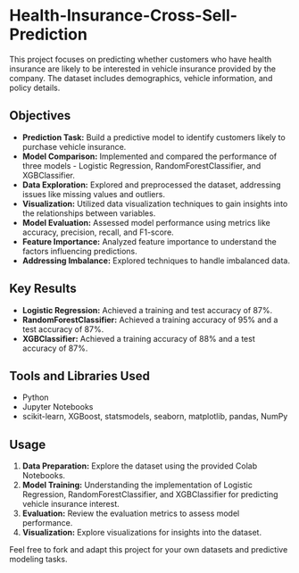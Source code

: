 # Health-Insurance-Cross-Sell-Prediction

This project focuses on predicting whether customers who have health insurance are likely to be interested in vehicle insurance provided by the company. The dataset includes demographics, vehicle information, and policy details.

## Objectives

- **Prediction Task:** Build a predictive model to identify customers likely to purchase vehicle insurance.
- **Model Comparison:** Implemented and compared the performance of three models - Logistic Regression, RandomForestClassifier, and XGBClassifier.
- **Data Exploration:** Explored and preprocessed the dataset, addressing issues like missing values and outliers.
- **Visualization:** Utilized data visualization techniques to gain insights into the relationships between variables.
- **Model Evaluation:** Assessed model performance using metrics like accuracy, precision, recall, and F1-score.
- **Feature Importance:** Analyzed feature importance to understand the factors influencing predictions.
- **Addressing Imbalance:** Explored techniques to handle imbalanced data.

## Key Results

- **Logistic Regression:** Achieved a training and test accuracy of 87%.
- **RandomForestClassifier:** Achieved a training accuracy of 95% and a test accuracy of 87%.
- **XGBClassifier:** Achieved a training accuracy of 88% and a test accuracy of 87%.

## Tools and Libraries Used

- Python
- Jupyter Notebooks
- scikit-learn, XGBoost, statsmodels, seaborn, matplotlib, pandas, NumPy

## Usage

1. **Data Preparation:** Explore the dataset using the provided Colab Notebooks.
2. **Model Training:** Understanding the implementation of Logistic Regression, RandomForestClassifier, and XGBClassifier for predicting vehicle insurance interest.
3. **Evaluation:** Review the evaluation metrics to assess model performance.
4. **Visualization:** Explore visualizations for insights into the dataset.

Feel free to fork and adapt this project for your own datasets and predictive modeling tasks.
